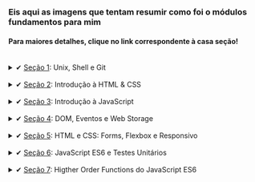 ### Eis aqui as imagens que tentam resumir como foi o módulos fundamentos para mim

#### Para maiores detalhes, clique no link correspondente à casa seção!
<br>

<details>
    <summary>✔ <a href="https://github.com/vinicius-virgilli/trybe-exercicios/tree/main/1%20-%20Fundamentos/1%20-%20Unix%2C%20Shell%20e%20Git" class="done">Seção 1</a>: Unix, Shell e Git</summary>

  - <p>Minha postagem no linkedin sobre os comandos divertidos:</p>
  <a href="https://www.linkedin.com/posts/vinicius-silva-virgilli_vqv-soutrybe-betrybe-activity-7029469353032978432-LluT?utm_source=share&utm_medium=member_desktop" target="_blank" rel="noopener noreferrer"><img style="margin: auto" src="https://github.com/vinicius-virgilli/trybe-exercicios/blob/main/1%20-%20Fundamentos/1%20-%20Unix%2C%20Shell%20e%20Git/Dia%2001%20Unix%20e%20shell/postagem%20sobre%20comandos%20no%20terminal.png" alt="postagem sobre comandos no terminal"></a>
  </details>
  <br>

<details>
    <summary>✔ <a href="https://github.com/vinicius-virgilli/trybe-exercicios/tree/main/1%20-%20Fundamentos/1%20-%20Unix%2C%20Shell%20e%20Git" class="done">Seção 2</a>: Introdução à HTML & CSS</summary>

  - <p>Minha postagem no linkedin sobre o projeto desta seção (Lessons Learned):</p>
<a href="https://www.linkedin.com/posts/vinicius-silva-virgilli_vamoquevamo-activity-7032693126775345152-2jhq?utm_source=share&utm_medium=member_desktop" target="_blank" rel="noopener noreferrer"><img style="margin: auto" src="https://github.com/vinicius-virgilli/trybe-exercicios/blob/main/1%20-%20Fundamentos/2%20-%20Introdu%C3%A7%C3%A3o%20%C3%A0%20HTML%20%26%20CSS/imagens/aprova%C3%A7%C3%A3o%20exerc%C3%ADcio%20Projeto%20Lessons%20Learned.png" alt="postagem 1º projeto na Trybe"></a>

  - <p> Aprovação no exercício HTML Semântico :point_down:</p>
<img src="https://github.com/vinicius-virgilli/trybe-exercicios/blob/main/1%20-%20Fundamentos/2%20-%20Introdu%C3%A7%C3%A3o%20%C3%A0%20HTML%20%26%20CSS/imagens/aprova%C3%A7%C3%A3o%20exerc%C3%ADcio%20HTML%20Sem%C3%A2ntico.png">
  </details>
  <br>

<details>
    <summary>✔ <a href="https://github.com/vinicius-virgilli/trybe-exercicios/tree/main/1%20-%20Fundamentos/1%20-%20Unix%2C%20Shell%20e%20Git" class="done">Seção 3</a>: Introdução à JavaScript</summary>

  - <p>Aprovação no exercício Funções:</p>
<img src="https://github.com/vinicius-virgilli/trybe-exercicios/blob/main/1%20-%20Fundamentos/3%20-%20Introdu%C3%A7%C3%A3o%20%C3%A0%20JavaScript/imagens/aprova%C3%A7%C3%A3o%20exerc%C3%ADcio%20Func%C3%B5es.png" alt="print da aprovação exercício Funções">

  - <p>Aprovação no exercício Functions in Practice:</p>
<img src="https://github.com/vinicius-virgilli/trybe-exercicios/blob/main/1%20-%20Fundamentos/3%20-%20Introdu%C3%A7%C3%A3o%20%C3%A0%20JavaScript/imagens/aprova%C3%A7%C3%A3o%20exerc%C3%ADcio%20Functions%20in%20Practice.png" alt="print da aprovação exercício Functions in Practice">

  - <p>Resultado no jogo Kahoot!:</p>
<p>Fiquei em 3º junto dos cologas Emerson Barros e Guilherme Azis! :point_down:
<img src="https://github.com/vinicius-virgilli/trybe-exercicios/blob/main/1%20-%20Fundamentos/3%20-%20Introdu%C3%A7%C3%A3o%20%C3%A0%20JavaScript/imagens/terceira%20coloca%C3%A7%C3%A3o%20non%20Kahoot.png" alt="print do pódio no Kahoot.png">

  - <p>Aprovação no projeto Playgroud Functions:</p>
<img src="https://github.com/vinicius-virgilli/trybe-exercicios/blob/main/1%20-%20Fundamentos/3%20-%20Introdu%C3%A7%C3%A3o%20%C3%A0%20JavaScript/imagens/aprova%C3%A7%C3%A3o%20Playgroud%20Functions.png">
  </details>
  <br>

<details>
    <summary>✔ <a href="https://github.com/vinicius-virgilli/trybe-exercicios/tree/main/1%20-%20Fundamentos/1%20-%20Unix%2C%20Shell%20e%20Git" class="done">Seção 4</a>: DOM, Eventos e Web Storage</summary>

  - <p> Print da postagem do projeto Pixels Art versão 2.0 no linkedIn :point_down:
<img src="https://github.com/vinicius-virgilli/trybe-exercicios/blob/main/1%20-%20Fundamentos/4%20-%20JavaScript:%20DOM%2C%20Eventos%20e%20Web%20Storage/Imagens%20e%20v%C3%ADdeo/print%20da%20postagem%20do%20Pixels%20Art%20no%20linkedIn%20(c%C3%B3pia).png" alt="Print da postagem do projeto Pixels Art versão 2.0 no linkedIn">

  - <p> Print da postagem do projeto Pixels Art versão 1.0 no linkedIn :point_down:
<img src="https://github.com/vinicius-virgilli/trybe-exercicios/blob/main/1%20-%20Fundamentos/4%20-%20JavaScript:%20DOM%2C%20Eventos%20e%20Web%20Storage/Imagens%20e%20v%C3%ADdeo/postagem%20Pixels%20Art.png" alt="Print da postagem do projeto Pixels Art versão 1.0 no linkedIn">

  - <p> Aprovação no projeto Pixels Art :point_down:
<img src="https://github.com/vinicius-virgilli/trybe-exercicios/blob/main/1%20-%20Fundamentos/4%20-%20JavaScript:%20DOM%2C%20Eventos%20e%20Web%20Storage/Imagens%20e%20v%C3%ADdeo/aprova%C3%A7%C3%A3o%20projeto%20Pixels%20Art.png" alt="print da aprovação do projeto Pixels">

  - <p> Aprovação do exercício DOM Manipulation :point_down:
<img src="https://github.com/vinicius-virgilli/trybe-exercicios/blob/main/1%20-%20Fundamentos/4%20-%20JavaScript:%20DOM%2C%20Eventos%20e%20Web%20Storage/Imagens%20e%20v%C3%ADdeo/aprova%C3%A7%C3%A3o%20exerc%C3%ADcio%20DOM%20Manipulation.png" alt="Print da aprovação do exercício DOM - Manipulation">

  - <p> Aprovação no exercício Tryber Calendar :point_down:
<img src="https://github.com/vinicius-virgilli/trybe-exercicios/blob/main/1%20-%20Fundamentos/4%20-%20JavaScript:%20DOM%2C%20Eventos%20e%20Web%20Storage/Imagens%20e%20v%C3%ADdeo/aprova%C3%A7%C3%A3o%20exerc%C3%ADcio%20Tryber%20Calendar.png" alt="print da aprovação do exercício Tryber Calendar">

  </details>
  <br>

<details>
    <summary>✔ <a href="https://github.com/vinicius-virgilli/trybe-exercicios/tree/main/1%20-%20Fundamentos/1%20-%20Unix%2C%20Shell%20e%20Git" class="done">Seção 5</a>: HTML e CSS: Forms, Flexbox e Responsivo</summary>

  - <p>Print da postagem no linkedìn do projeto :point_down:</p>
<img src="https://github.com/vinicius-virgilli/trybe-exercicios/blob/main/1%20-%20Fundamentos/5%20-%20HTML%20e%20CSS:%20Forms%2C%20Flexbox%20e%20Responsivo/imagens/print%20da%20postagem%20do%20Trybewarts%20(c%C3%B3pia).png" alt="print da postagem do Trybewarts no linkedIn">

  - <p>Print tirado antes da última pergunta com eu em 2º lugar :point_down:</p>
<img src="https://github.com/vinicius-virgilli/trybe-exercicios/blob/main/1%20-%20Fundamentos/5%20-%20HTML%20e%20CSS:%20Forms%2C%20Flexbox%20e%20Responsivo/imagens/print%20do%20segundo%20lugar%20no%20kahoot%20antes%20da%20%C3%BAltima%20pergunta.png" alt="print de eu em 2º colocado antes da última pergunta no kahoot da seção 5">

  - <p>Print da página que organizei como exercício após a aula ao vivo :point_down:
<img src="https://github.com/vinicius-virgilli/trybe-exercicios/blob/main/1%20-%20Fundamentos/5%20-%20HTML%20e%20CSS:%20Forms%2C%20Flexbox%20e%20Responsivo/imagens/Print%20da%20p%C3%A1gina%20depois%20de%20organizada%20feita%20como%20exerc%C3%ADcio.png" alt="Print da página que organizei como exercício após a aula ao vivo">

  - <p>Print exercício Tech Gallery Feito :point_down:</p>
<img src="https://github.com/vinicius-virgilli/trybe-exercicios/blob/Fundamentos/5.4/1%20-%20Fundamentos/5%20-%20HTML%20e%20CSS:%20Forms%2C%20Flexbox%20e%20Responsivo/imagens/Print%20exerc%C3%ADcio%20Tech%20Gallery%20Feito.png" alt="aprovação no exercício Tech Gallery">

  - <p>Print da aprovação do exercício Tech Gallery :point_down:</p>
<img src="https://github.com/vinicius-virgilli/trybe-exercicios/blob/Fundamentos/5.4/1%20-%20Fundamentos/5%20-%20HTML%20e%20CSS:%20Forms%2C%20Flexbox%20e%20Responsivo/imagens/print%20aprova%C3%A7%C3%A3o%20exerc%C3%ADcio%20Tech%20Gallery.png" alt="Print exercício Tech Gallery Feito">

  - <p>Imagem do antes e depois do formulário :point_down:
<img src="https://github.com/vinicius-virgilli/trybe-exercicios/blob/main/1%20-%20Fundamentos/5%20-%20HTML%20e%20CSS:%20Forms%2C%20Flexbox%20e%20Responsivo/Dia%2002:%20Bibliotecas%20JavaScript%20e%20Frameworks%20CSS/Imagem/antes%20e%20depois%20do%20formul%C3%A1rio.png" alt="print do antes e depois do formulário">

  - <p> Imagem do formulário criado do zero depois do embunitado com o framwork bootstrap :point_down:</p>
<img src="https://github.com/vinicius-virgilli/trybe-exercicios/blob/main/1%20-%20Fundamentos/5%20-%20HTML%20e%20CSS:%20Forms%2C%20Flexbox%20e%20Responsivo/Dia%2001:%20HTML%20%26%20CSS%20-%20Forms/exerc%C3%ADcio%20ap%C3%B3s%20a%20aula%20ao%20vivo/imagem/print%20formul%C3%A1rio%20pronto.png" alt="print do formulário criado do zero depois de enbunitado com o framwork bootstrap">
  </details>
  <br>

<details>
    <summary>✔ <a href="https://github.com/vinicius-virgilli/trybe-exercicios/tree/main/1%20-%20Fundamentos/1%20-%20Unix%2C%20Shell%20e%20Git" class="done">Seção 6</a>: JavaScript ES6 e Testes Unitários</summary>

  - <p>Print da aprovação no projeto Testes Unitários em JavaScript :point_down:</p>
<img src="https://github.com/vinicius-virgilli/trybe-exercicios/blob/main/1%20-%20Fundamentos/6%20-%20Introdu%C3%A7%C3%A3o%20%C3%A0%20JavaScript%20ES6%20e%20Testes%20Unit%C3%A1rios/imagens/Print%20da%20aprova%C3%A7%C3%A3o%20no%20exerc%C3%ADcio%20Tests%20in%20Practice.png" alt="Print da aprovação no projeto Testes Unitários">

  - <p>Print da aprovação no exercício Tests in Practice :point_down:</p>
<img src="https://github.com/vinicius-virgilli/trybe-exercicios/blob/main/1%20-%20Fundamentos/6%20-%20Introdu%C3%A7%C3%A3o%20%C3%A0%20JavaScript%20ES6%20e%20Testes%20Unit%C3%A1rios/imagens/Print%20da%20aprova%C3%A7%C3%A3o%20no%20exerc%C3%ADcio%20Tests%20in%20Practice.png" alt="Print da aprovação no exercício Testes in Practice">
  </details>
  <br>

<details>
    <summary>✔ <a href="https://github.com/vinicius-virgilli/trybe-exercicios/tree/main/1%20-%20Fundamentos/1%20-%20Unix%2C%20Shell%20e%20Git" class="done">Seção 7</a>: Higther Order Functions do JavaScript ES6</summary>

  - print da aprovação no exercício Books Functions :point_down:
<img src="https://github.com/vinicius-virgilli/trybe-exercicios/blob/main/1%20-%20Fundamentos/7%20-%20Higher%20Order%20Functions%20do%20JavaScript%20ES6/imagens/print%20aprova%C3%A7%C3%A3o%20no%20Books%20Functions.png" alt="print da aprovação no exercício Books Functions">

  - Print da aprovação no exercício Library Organization :point_down:
<img src="https://github.com/vinicius-virgilli/trybe-exercicios/blob/main/1%20-%20Fundamentos/7%20-%20Higher%20Order%20Functions%20do%20JavaScript%20ES6/imagens/print%20da%20aprova%C3%A7%C3%A3o%20no%20exerc%C3%ADcio%20Library%20Organization.png" alt="Print da aprovação no exercício Library Organization">

  - Print do meu desempenho no quiz do dia 5:point_down:
<img src="https://github.com/vinicius-virgilli/trybe-exercicios/blob/main/1%20-%20Fundamentos/7%20-%20Higher%20Order%20Functions%20do%20JavaScript%20ES6/imagens/Print%20do%20meu%20desempenho%20no%20quiz.png" alt="Print do meu desempenho no quiz">

  - Print da aprovação no Zoo Functions :point_down:
<img src="https://github.com/vinicius-virgilli/trybe-exercicios/blob/main/1%20-%20Fundamentos/7%20-%20Higher%20Order%20Functions%20do%20JavaScript%20ES6/imagens/prinnt%20da%20aprova%C3%A7%C3%A3o%20no%20Zoo%20Functions.png" alt="Print da aprovação no Zoo Functions">
  </details>
  
